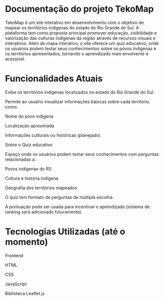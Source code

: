 #  Documentação do projeto TekoMap

TekoMap é um site interativo em desenvolvimento com o objetivo de mapear os territórios indígenas do estado do Rio Grande do Sul. A plataforma tem como proposta principal promover educação, visibilidade e valorização das culturas indígenas da região através de recursos visuais e interativos.
Além do mapa interativo, o site oferece um quiz educativo, onde os usuários podem testar seus conhecimentos sobre os povos indígenas e os territórios apresentados, tornando o aprendizado mais envolvente e acessível.

# Funcionalidades Atuais

Exibe os territórios indígenas localizados no estado do Rio Grande do Sul.

Permite ao usuário visualizar informações básicas sobre cada território, como:

Nome do povo indígena

Localização aproximada

Informações culturais ou históricas (planejado)

Sobre o Quiz educativo

Espaço onde os usuários podem testar seus conhecimentos com perguntas relacionadas a:

Povos indígenas do RS

Cultura e história indígena

Geografia dos territórios mapeados

O quiz tem formato de perguntas de múltipla escolha.

A pontuação pode ser usada para incentivar o aprendizado (sistema de ranking será adicionado futuramente).

# Tecnologias Utilizadas (até o momento)

Frontend

HTML

CSS

JavaScript

Biblioteca Leaflet.js

